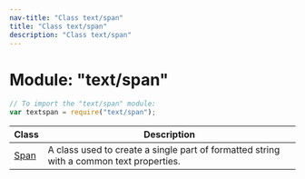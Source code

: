 ```yaml
---
nav-title: "Class text/span"
title: "Class text/span"
description: "Class text/span"
---
```

# Module: "text/span"

``` JavaScript
// To import the "text/span" module:
var textspan = require("text/span");
```

Class | Description
------|------------
[Span](../../text/span/Span.md) | A class used to create a single part of formatted string with a common text properties.